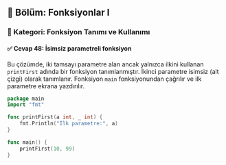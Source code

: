 ## 📘 Bölüm: Fonksiyonlar I  
### 🔹 Kategori: Fonksiyon Tanımı ve Kullanımı  
#### ✅ Cevap 48: İsimsiz parametreli fonksiyon

Bu çözümde, iki tamsayı parametre alan ancak yalnızca ilkini kullanan `printFirst` adında bir fonksiyon tanımlanmıştır. İkinci parametre isimsiz (alt çizgi) olarak tanımlanır. Fonksiyon `main` fonksiyonundan çağrılır ve ilk parametre ekrana yazdırılır.

```go
package main
import "fmt"

func printFirst(a int, _ int) {
    fmt.Println("İlk parametre:", a)
}

func main() {
    printFirst(10, 99)
}
```
